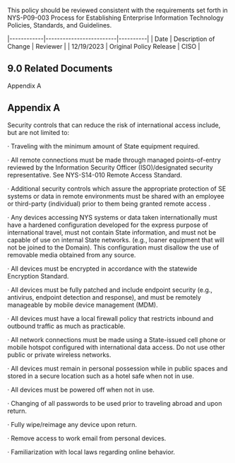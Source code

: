 This policy should be reviewed consistent with the requirements set forth in NYS-P09-003 Process for Establishing Enterprise Information Technology Policies, Standards, and Guidelines.

|------------|-------------------------|----------|
| Date       | Description of Change   | Reviewer |
| 12/19/2023 | Original Policy Release | CISO     |

## **9.0 Related Documents**

Appendix A

## **Appendix A**

Security controls that can reduce the risk of international access include, but are not limited to:

· Traveling with the minimum amount of State equipment required.

· All remote connections must be made through managed points-of-entry reviewed by the Information Security Officer (ISO)/designated security representative. See NYS-S14-010 Remote Access Standard.

· Additional security controls which assure the appropriate protection of SE systems or data in remote environments must be shared with an employee or third-party (individual) prior to them being granted remote access .

· Any devices accessing NYS systems or data taken internationally must have a hardened configuration developed for the express purpose of international travel, must not contain State information, and must not be capable of use on internal State networks. (e.g., loaner equipment that will not be joined to the Domain). This configuration must disallow the use of removable media obtained from any source.

· All devices must be encrypted in accordance with the statewide Encryption Standard.

· All devices must be fully patched and include endpoint security (e.g., antivirus, endpoint detection and response), and must be remotely manageable by mobile device management (MDM).

· All devices must have a local firewall policy that restricts inbound and outbound traffic as much as practicable.

· All network connections must be made using a State-issued cell phone or mobile hotspot configured with international data access. Do not use other public or private wireless networks.

· All devices must remain in personal possession while in public spaces and stored in a secure location such as a hotel safe when not in use.

· All devices must be powered off when not in use.

· Changing of all passwords to be used prior to traveling abroad and upon return.

· Fully wipe/reimage any device upon return.

· Remove access to work email from personal devices.

· Familiarization with local laws regarding online behavior.